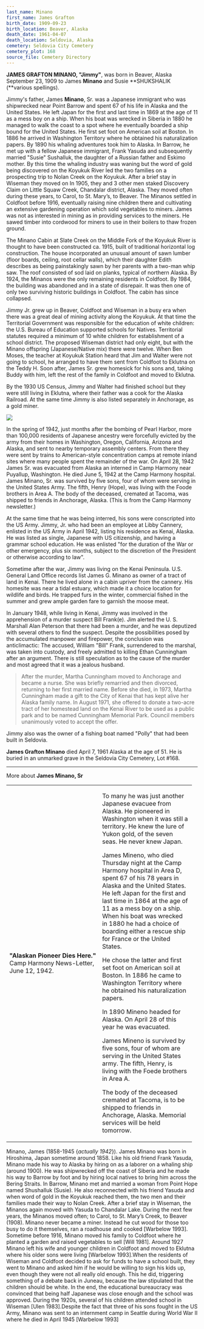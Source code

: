 ```yaml
---
last_name: Minano
first_name: James Grafton
birth_date: 1909-09-23
birth_location: Beaver, Alaska
death_date: 1961-04-07
death_location: Seldovia, Alaska
cemetery: Seldovia City Cemetery
cemetery_plot: 168
source_file: Cemetery Directory
---
```

**JAMES GRAFTON MINANO, "Jimmy"**, was born in Beaver, Alaska September
23, 1909 to James **Minano** and Susie **SHUKSHALIK (**various
spellings).

Jimmy's father, James **Minano**, Sr. was a Japanese immigrant who was shipwrecked near Point Barrow and spent 67 of
his life in Alaska and the United States. He left Japan for the first
and last time in 1869 at the age of 11 as a mess boy on a ship. When his
boat was wrecked in Siberia in 1880 he managed to walk the coast to a
spot where he eventually boarded a ship bound for the United States. He
first set foot on American soil at Boston. In 1886 he arrived in
Washington Territory where he obtained his naturalization papers. By
1890 his whaling adventures took him to Alaska. In Barrow, he met up
with a fellow Japanese immigrant, Frank Yasuda and subsequently married
"Susie" Sushalluk, the daughter of a Russian father and Eskimo mother.
By this time the whaling industry was waning but the word of gold being
discovered on the Koyukuk River led the two families on a prospecting
trip to Nolan Creek on the Koyukuk. After a brief stay in Wiseman they
moved on In 1905, they and 3 other men staked Discovery Claim on Little
Squaw Creek, Chandalar district, Alaska. They moved often during these
years, to Carol, to St. Mary’s, to Beaver. The Minanos settled in
Coldfoot before 1916, eventually raising nine children there and
cultivating an extensive gardening operation which sold vegetables to
miners. James was not as interested in mining as in providing services
to the miners. He sawed timber into cordwood for miners to use in their
boilers to thaw frozen ground.

The Minano Cabin at Slate Creek on the Middle Fork of the Koyukuk River
is thought to have been constructed ca. 1915, built of traditional
horizontal log construction. The house incorporated an unusual amount of
sawn lumber (floor boards, ceiling, root cellar walls), which their
daughter Edith describes as being painstakingly sawn by her parents with
a two-man whip saw. The roof consisted of sod laid on planks, typical of
northern Alaska. By 1924, the Minanos were the only remaining residents
in Coldfoot. By 1984, the building was abandoned and in a state of
disrepair. It was then one of only two surviving historic buildings in
Coldfoot. The cabin has since collapsed.

Jimmy Jr. grew up in Beaver, Coldfoot and Wiseman in a busy era when there
was a great deal of mining activity along the Koyukuk. At that time the
Territorial Government was responsible for the education of white
children: the U.S. Bureau of Education supported schools for Natives.
Territorial statutes required a minimum of 10 white children for
establishment of a school district. The proposed Wiseman district had
only eight, but with the Minano offspring (Japanese/Native mix) there were
twelve. When Ben Moses, the teacher at Koyukuk Station heard that Jim and
Walter were not going to school, he arranged to have them sent from
Coldfoot to Eklutna on the Teddy H. Soon after, James Sr. grew homesick
for his sons and, taking Buddy with him, left the rest of the family in
Coldfoot and moved to Eklutna.

By the 1930 US Census, Jimmy and Walter had finished school but they were
still living in Eklutna, where their father was a cook for the Alaska
Railroad. At the same time Jimmy is also listed separately in Anchorage, as a
gold miner.

![](../assets/images/James%20Grafton%20Minano/media/image1.jpeg)

In the spring of 1942, just months after the bombing of Pearl Harbor,
more than 100,000 residents of Japanese ancestry were forcefully evicted
by the army from their homes in Washington, Oregon, California, Arizona
and Alaska, and sent to nearby temporary assembly centers. From there
they were sent by trains to American-style concentration camps at remote
inland sites where many people spent the remainder of the war. On April
28, 1942 James Sr. was evacuated from Alaska an interned in Camp Harmony
near Puyallup, Washington. He died June 5, 1942 at the Camp Harmony
hospital. James Minano, Sr. was survived by five sons, four of whom were
serving in the United States Army. The fifth, Henry (Hope), was living
with the Foode brothers in Area A. The body of the deceased, cremated at
Tacoma, was shipped to friends in Anchorage, Alaska. (This is from the
Camp Harmony newsletter.)

At the same time that he was being interred, his sons were conscripted
into the US Army. Jimmy, Jr. who had been an employee at Libby Cannery,
enlisted in the US Army in April 1942, listing his residence as Kenai,
Alaska. He was listed as single, Japanese with US citizenship, and
having a grammar school education. He was enlisted "for the duration of
the War or other emergency, plus six months, subject to the discretion
of the President or otherwise according to law".

Sometime after the war, Jimmy was living on the Kenai Peninsula. U.S. General Land Office records list James G. Minano as owner of a tract
of land in Kenai. There he lived alone in a cabin upriver from the cannery. His homesite was near a tidal estuary, which made it a choice location for wildlife and birds.  He trapped furs in the winter, commercial fished in the summer and grew ample garden fare to garnish the moose meat.  

In January 1948, while living in Kenai, Jimmy was involved in the
apprehension of a murder suspect Bill Frank(e). Jim alerted the U.
S. Marshall Alan Peterson that there had been a murder, and he was deputized
with several others to find the suspect. Despite the possibilities posed
by the accumulated manpower and firepower, the conclusion was
anticlimactic: The accused, William "Bill" Frank, surrendered to the
marshal, was taken into custody, and freely admitted to killing Ethan
Cunningham after an argument. There is still speculation as to the cause
of the murder and most agreed that it was a jealous husband. 

>After the murder, Martha Cunningham moved to Anchorage and became a nurse. She was
briefly remarried and then divorced, returning to her first married
name. Before she died, in 1973, Martha Cunningham made a gift to the
City of Kenai that has kept alive her Alaska family name. In August
1971, she offered to donate a two-acre tract of her homestead land on
the Kenai River to be used as a public park and to be named Cunningham
Memorial Park. Council members unanimously voted to accept the offer.

Jimmy also was the owner of a fishing boat named "Polly"
that had been built in Seldovia.

**James Grafton Minano** died April 7, 1961 Alaska at the age of 51. He is
buried in an unmarked grave in the Seldovia City Cemetery, Lot \#168.

********************************************************************************************

More about **James Minano, Sr**

<table style="width:97%;">
<colgroup>
<col style="width: 48%" />
<col style="width: 48%" />
</colgroup>
<tbody>
<tr class="odd">
<td><strong>"Alaskan Pioneer Dies Here."</strong> Camp Harmony News-Letter, June 12, 1942.</td>
<td><p>To many he was just another Japanese evacuee from Alaska. He pioneered in Washington when it was still a territory. He knew the lure of Yukon gold, of the seven seas. He never knew Japan.</p>
<p>James Mineno, who died Thursday night at the Camp Harmony hospital in Area D, spent 67 of his 78 years in Alaska and the United States. He left Japan for the first and last time in 1864 at the age of 11 as a mess boy on a ship. When his boat was wrecked in 1880 he had a choice of boarding either a rescue ship for France or the United States.</p>
<p>He chose the latter and first set foot on American soil at Boston. In 1886 he came to Washington Territory where he obtained his naturalization papers.</p>
<p>In 1890 Mineno headed for Alaska. On April 28 of this year he was evacuated.</p>
<p>James Mineno is survived by five sons, four of whom are serving in the United States army. The fifth, Henry, is living with the Foede brothers in Area A.</p>
<p>The body of the deceased cremated at Tacoma, is to be shipped to friends in Anchorage, Alaska. Memorial services will be held tomorrow.</p></td>
</tr>
</tbody>
</table>

Minano, James (1858-1945 {*actually 1942*}). James Minano was born in
Hiroshima, Japan sometime around 1858. Like his old friend Frank Yasuda,
Minano made his way to Alaska by hiring on as a laborer on a whaling
ship (around 1900). He was shipwrecked off the coast of Siberia and he
made his way to Barrow by foot and by hiring local natives to bring him
across the Bering Straits. In Barrow, Minano met and married a woman
from Point Hope named Shushalluk (Susie). He also reconnected with his
friend Yasuda and when word of gold in the Koyukuk reached them, the two
men and their families made their way to Nolan Creek. After a brief stay
in Wiseman, the Minanos again moved with Yasuda to Chandalar Lake.
During the next few years, the Minanos moved often; to Carol, to St.
Mary’s Creek, to Beaver (1908). Minano never became a miner. Instead he
cut wood for those too busy to do it themselves, ran a roadhouse and
cooked \[Warbelow 1993\]. Sometime before 1916, Minano moved his family
to Coldfoot where he planted a garden and raised vegetables to sell
\[Will 1981\]. Around 1927 Minano left his wife and younger children in
Coldfoot and moved to Eklutna where his older sons were living
\[Warbelow 1993\].When the residents of Wiseman and Coldfoot decided to
ask for funds to have a school built, they went to Minano and asked him
if he would be willing to sign his kids up, even though they were not
all really old enough. This he did, triggering something of a debate
back in Juneau, because the law stipulated that the children should be
white. In the end, the educational bureaucracy was convinced that being
half Japanese was close enough and the school was approved. During the
1920s, several of his children attended school in Wiseman \[Ulen
1983\].Despite the fact that three of his sons fought in the US Army,
Minano was sent to an internment camp in Seattle during World War II
where he died in April 1945 \[Warbelow 1993\]
